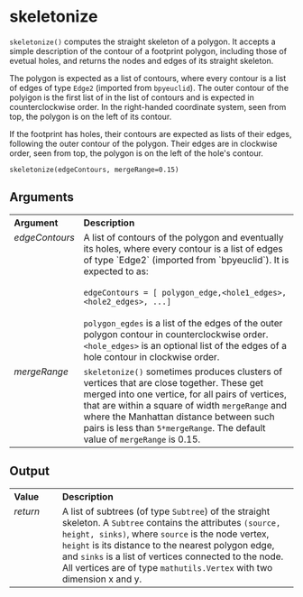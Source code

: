 # skeletonize

`skeletonize()` computes the straight skeleton of a polygon. It accepts a simple description of the contour of a footprint polygon, including those of evetual holes, and returns the nodes and edges of its straight skeleton.

The polygon is expected as a list of contours, where every contour is a list of edges of type `Edge2` (imported from `bpyeuclid`). The outer contour of the polyigon is the first list of in the list of contours and is expected in counterclockwise order. In the right-handed coordinate system, seen from top, the polygon is on the left of its contour.

If the footprint has holes, their contours are expected as lists of their edges, following the outer contour of the polygon. Their edges are in clockwise order, seen from top, the polygon is on the left of the hole's contour.

```
skeletonize(edgeContours, mergeRange=0.15)
```
## Arguments
<table width=100% border="0">
  <tr>
    <th align="left" width=17%>Argument</th>
    <th align="left">Description</th>
  </tr>
  <tr>
    <td valign="top"><i>edgeContours</td>
    <td>
        A list of contours of the polygon and eventually its holes, where every contour is a list of edges of type `Edge2` (imported from `bpyeuclid`). It is expected to as:<br><br>
        <code>edgeContours = [ polygon_edge,&#60;hole1_edges&#62;, &#60;hole2_edges&#62;, ...]</code><br><br>
        <code>polygon_egdes</code> is a list of the edges of the outer polygon contour in counterclockwise order. <code>&#60;hole_edges&#62;</code> is an optional list of the edges of a hole contour in clockwise order.
    </td>
  </tr>
  
  <tr>
    <td valign="top"><i>mergeRange</td>
    <td>
        <code>skeletonize()</code> sometimes produces clusters of vertices that are close together. These get merged into one vertice, for all pairs of vertices, that are within a square of width <code>mergeRange</code> and where the Manhattan distance between such pairs is less than <code>5*mergeRange</code>. The default value of <code>mergeRange</code> is 0.15.
    </td>
  </tr>
</table> 

## Output
<table width=100% border="0">
  <tr>
    <th align="left" width=17%>Value</th>
    <th align="left">Description</th>
  </tr>
  
  <tr>
    <td valign="top"><i>return</td>
    <td>
        A list of subtrees (of type <code>Subtree</code>) of the straight skeleton. A <code>Subtree</code> contains the attributes <code>(source, height, sinks)</code>, where <code>source</code> is the node vertex, <code>height</code> is its distance to the nearest polygon edge, and <code>sinks</code> is a list of vertices connected to the node. All vertices are of type <code>mathutils.Vertex</code> with two dimension x and y.
    </td>
  </tr>
</table> 
